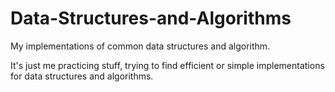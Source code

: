 # Data-Structures-and-Algorithms
My implementations of common data structures and algorithm. 

It's just me practicing stuff, trying to find efficient or simple implementations for data structures and algorithms.
